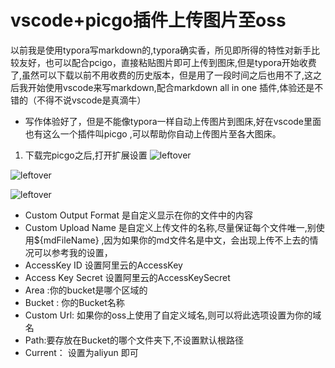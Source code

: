 # vscode+picgo插件上传图片至oss

以前我是使用typora写markdown的,typora确实香，所见即所得的特性对新手比较友好，也可以配合pcigo，直接粘贴图片即可上传到图床,但是typora开始收费了,虽然可以下载以前不用收费的历史版本，但是用了一段时间之后也用不了,这之后我开始使用vscode来写markdown,配合markdown all in one 插件,体验还是不错的（不得不说vscode是真滴牛）

- 写作体验好了，但是不能像typora一样自动上传图片到图床,好在vscode里面也有这么一个插件叫picgo ,可以帮助你自动上传图片至各大图床。
  

<!-- more -->

1. 下载完picgo之后,打开扩展设置
![leftover](https://leftover-md.oss-cn-guangzhou.aliyuncs.com/img-md/20220714224737-2022-07-14.png)

![leftover](https://leftover-md.oss-cn-guangzhou.aliyuncs.com/img-md/20220714225219-2022-07-14.png)

![leftover](https://leftover-md.oss-cn-guangzhou.aliyuncs.com/img-md/20220714230908-2022-07-14.png)

 - Custom Output Format 是自定义显示在你的文件中的内容
 - Custom Upload Name 是自定义上传文件的名称,尽量保证每个文件唯一,别使用${mdFileName} ,因为如果你的md文件名是中文，会出现上传不上去的情况可以参考我的设置，
 - AccessKey ID 设置阿里云的AccessKey
 - Access Key Secret 设置阿里云的AccessKeySecret
 - Area :你的bucket是哪个区域的
 - Bucket : 你的Bucket名称
 - Custom Url: 如果你的oss上使用了自定义域名,则可以将此选项设置为你的域名
 - Path:要存放在Bucket的哪个文件夹下,不设置默认根路径
 - Current： 设置为aliyun 即可

